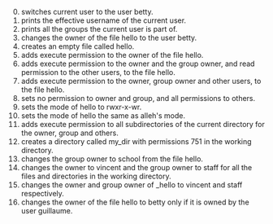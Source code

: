0. switches current user to the user betty.
1. prints the effective username of the current user.
2. prints all the groups the current user is part of.
3. changes the owner of the file hello to the user betty.
4. creates an empty file called hello.
5. adds execute permission to the owner of the file hello.
6. adds execute permission to the owner and the group owner, and read permission to the other users, to the file hello.
7. adds execute permission to the owner, group owner and other users, to the file hello.
8. sets no permission to owner and group, and all permissions to others.
9. sets the mode of hello to rwxr-x-wr.
10. sets the mode of hello the same as alleh's mode.
11. adds execute permission to all subdirectories of the current directory for the owner, group and others.
12. creates a directory called my_dir with permissions 751 in the working directory.
13. changes the group owner to school from the file hello.
14. changes the owner to vincent and the group owner to staff for all the files and directories in the working directory.
15. changes the owner and group owner of _hello to vincent and staff respectively.
16. changes the owner of the file hello to betty only if it is owned by the user guillaume. 
